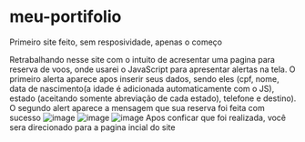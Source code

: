 # meu-portifolio
Primeiro site feito, sem resposividade, apenas o começo

Retrabalhando nesse site com o intuito de acresentar uma pagina para reserva de voos, onde usarei o JavaScript para apresentar alertas na tela.
O primeiro alerta aparece apos inserir seus dados, sendo eles (cpf, nome, data de nascimento(a idade é adicionada automaticamente com o JS), estado (aceitando somente abreviação de cada estado), telefone e destino).
O segundo alert aparece a mensagem que sua reserva foi feita com sucesso 
![image](https://github.com/AngeloPerini/meu-portifolio/assets/145813000/4debc4a1-9c18-4c85-ab64-5003a1c7c529)
![image](https://github.com/AngeloPerini/meu-portifolio/assets/145813000/c711f706-ec53-4bc8-9418-7a5a8447f366)
![image](https://github.com/AngeloPerini/meu-portifolio/assets/145813000/60d17af2-da8d-4136-a2bd-4524f34e5c87)
Apos conficar que foi realizada, você sera direcionado para a pagina incial do site
